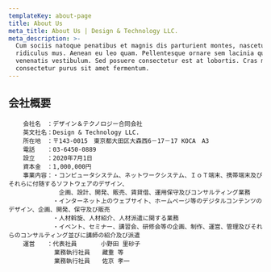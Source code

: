 ```yaml
---
templateKey: about-page
title: About Us
meta_title: About Us | Design & Technology LLC.
meta_description: >-
  Cum sociis natoque penatibus et magnis dis parturient montes, nascetur
  ridiculus mus. Aenean eu leo quam. Pellentesque ornare sem lacinia quam
  venenatis vestibulum. Sed posuere consectetur est at lobortis. Cras mattis
  consectetur purus sit amet fermentum.
---
```

## 会社概要

        会社名　：デザイン＆テクノロジー合同会社
        英文社名：Design & Technology LLC.
        所在地　：〒143-0015　東京都大田区大森西6－17－17 KOCA　A3
        電話　　：03-6450-0889
        設立　　：2020年7月1日
        資本金　：1,000,000円
        事業内容：・コンピュータシステム、ネットワークシステム、ＩｏＴ端末、携帯端末及びそれらに付随するソフトウェアのデザイン、
        　　　　　　企画、設計、開発、販売、賃貸借、運用保守及びコンサルティング業務
        　　　　　・インターネット上のウェブサイト、ホームページ等のデジタルコンテンツのデザイン、企画、開発、保守及び販売
        　　　　　・人材斡旋、人材紹介、人材派遣に関する業務
        　　　　　・イベント、セミナー、講習会、研修会等の企画、制作、運営、管理及びそれらのコンサルティング並びに講師の紹介及び派遣
        運営　　：代表社員　　　　小野田 里砂子
        　　　　  業務執行社員　　藏重 等
        　　　　  業務執行社員　　佐京 孝一
